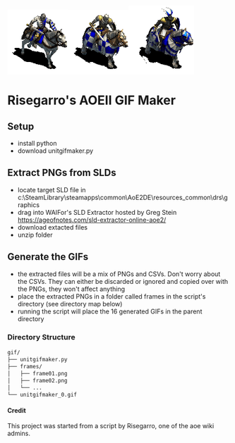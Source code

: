 ![gif](https://github.com/watermullins/Risegarro-s-AOEII-GIF-Maker/blob/main/gifs/knight_walk_2.gif)![gif](https://github.com/watermullins/Risegarro-s-AOEII-GIF-Maker/blob/main/gifs/cavalier_walk_2.gif)![gif](https://github.com/watermullins/Risegarro-s-AOEII-GIF-Maker/blob/main/gifs/paladin_walk_2.gif)
# Risegarro's AOEII GIF Maker

## Setup
* install python
* download unitgifmaker.py

## Extract PNGs from SLDs
* locate target SLD file in c:\SteamLibrary\steamapps\common\AoE2DE\resources\_common\drs\graphics
* drag into WAIFor's SLD Extractor hosted by Greg Stein https://ageofnotes.com/sld-extractor-online-aoe2/
* download extacted files
* unzip folder

## Generate the GIFs
* the extracted files will be a mix of PNGs and CSVs. Don't worry about the CSVs. They can either be discarded or ignored and copied over with the PNGs, they won't affect anything
* place the extracted PNGs in a folder called frames in the script's directory (see directory map below)
* running the script will place the 16 generated GIFs in the parent directory

### Directory Structure
```map
gif/
├── unitgifmaker.py
├── frames/
│   ├── frame01.png
│   ├── frame02.png
│   └── ...
└── unitgifmaker_0.gif
```

#### Credit
This project was started from a script by Risegarro, one of the aoe wiki admins.

